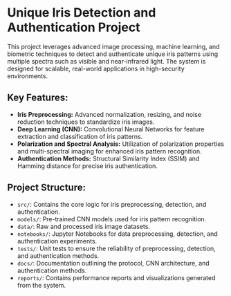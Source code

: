 
# Unique Iris Detection and Authentication Project

This project leverages advanced image processing, machine learning, and biometric techniques to detect and authenticate unique iris patterns using multiple spectra such as visible and near-infrared light. The system is designed for scalable, real-world applications in high-security environments.

## Key Features:
- **Iris Preprocessing:** Advanced normalization, resizing, and noise reduction techniques to standardize iris images.
- **Deep Learning (CNN):** Convolutional Neural Networks for feature extraction and classification of iris patterns.
- **Polarization and Spectral Analysis:** Utilization of polarization properties and multi-spectral imaging for enhanced iris pattern recognition.
- **Authentication Methods:** Structural Similarity Index (SSIM) and Hamming distance for precise iris authentication.

## Project Structure:
- `src/`: Contains the core logic for iris preprocessing, detection, and authentication.
- `models/`: Pre-trained CNN models used for iris pattern recognition.
- `data/`: Raw and processed iris image datasets.
- `notebooks/`: Jupyter Notebooks for data preprocessing, detection, and authentication experiments.
- `tests/`: Unit tests to ensure the reliability of preprocessing, detection, and authentication methods.
- `docs/`: Documentation outlining the protocol, CNN architecture, and authentication methods.
- `reports/`: Contains performance reports and visualizations generated from the system.
